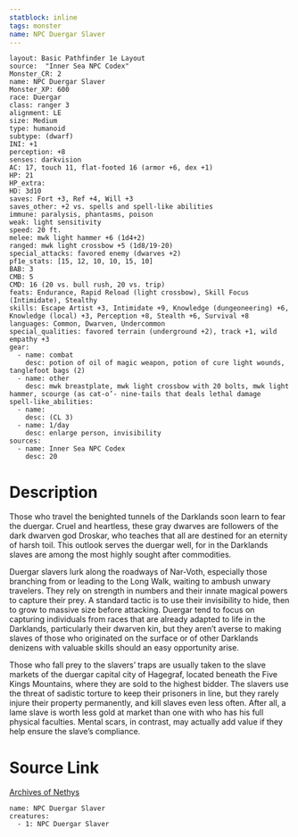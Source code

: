 ```yaml
---
statblock: inline
tags: monster
name: NPC Duergar Slaver
---
```

```statblock
layout: Basic Pathfinder 1e Layout
source:  "Inner Sea NPC Codex"
Monster_CR: 2
name: NPC Duergar Slaver
Monster_XP: 600
race: Duergar
class: ranger 3
alignment: LE
size: Medium
type: humanoid
subtype: (dwarf)
INI: +1
perception: +8
senses: darkvision
AC: 17, touch 11, flat-footed 16 (armor +6, dex +1)
HP: 21
HP_extra: 
HD: 3d10
saves: Fort +3, Ref +4, Will +3
saves_other: +2 vs. spells and spell-like abilities
immune: paralysis, phantasms, poison
weak: light sensitivity
speed: 20 ft.
melee: mwk light hammer +6 (1d4+2)
ranged: mwk light crossbow +5 (1d8/19-20)
special_attacks: favored enemy (dwarves +2)
pf1e_stats: [15, 12, 10, 10, 15, 10]
BAB: 3
CMB: 5
CMD: 16 (20 vs. bull rush, 20 vs. trip)
feats: Endurance, Rapid Reload (light crossbow), Skill Focus (Intimidate), Stealthy
skills: Escape Artist +3, Intimidate +9, Knowledge (dungeoneering) +6, Knowledge (local) +3, Perception +8, Stealth +6, Survival +8
languages: Common, Dwarven, Undercommon
special_qualities: favored terrain (underground +2), track +1, wild empathy +3
gear:
  - name: combat
    desc: potion of oil of magic weapon, potion of cure light wounds, tanglefoot bags (2)
  - name: other
    desc: mwk breastplate, mwk light crossbow with 20 bolts, mwk light hammer, scourge (as cat-o’- nine-tails that deals lethal damage
spell-like_abilities:
  - name:
    desc: (CL 3)
  - name: 1/day
    desc: enlarge person, invisibility
sources:
  - name: Inner Sea NPC Codex
    desc: 20
```
# Description
Those who travel the benighted tunnels of the Darklands soon learn to fear the duergar. Cruel and heartless, these gray dwarves are followers of the dark dwarven god Droskar, who teaches that all are destined for an eternity of harsh toil. This outlook serves the duergar well, for in the Darklands slaves are among the most highly sought after commodities.

Duergar slavers lurk along the roadways of Nar-Voth, especially those branching from or leading to the Long Walk, waiting to ambush unwary travelers. They rely on strength in numbers and their innate magical powers to capture their prey. A standard tactic is to use their invisibility to hide, then to grow to massive size before attacking. Duergar tend to focus on capturing individuals from races that are already adapted to life in the Darklands, particularly their dwarven kin, but they aren’t averse to making slaves of those who originated on the surface or of other Darklands denizens with valuable skills should an easy opportunity arise.

Those who fall prey to the slavers’ traps are usually taken to the slave markets of the duergar capital city of Hagegraf, located beneath the Five Kings Mountains, where they are sold to the highest bidder. The slavers use the threat of sadistic torture to keep their prisoners in line, but they rarely injure their property permanently, and kill slaves even less often. After all, a lame slave is worth less gold at market than one with who has his full physical faculties. Mental scars, in contrast, may actually add value if they help ensure the slave’s compliance.
# Source Link
[Archives of Nethys](https://aonprd.com/NPCDisplay.aspx?ItemName=Duergar%20Slaver)
```encounter-table
name: NPC Duergar Slaver
creatures:
  - 1: NPC Duergar Slaver
```
